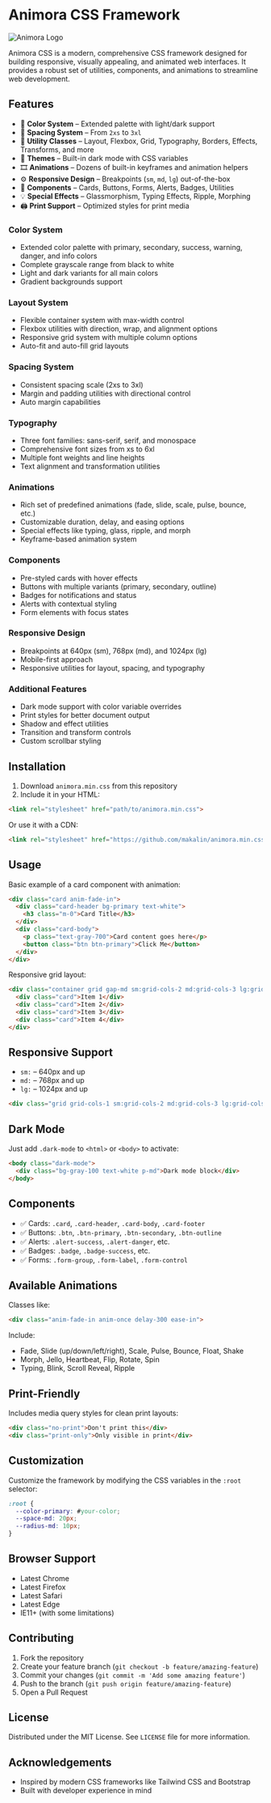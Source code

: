 # Animora CSS Framework

![Animora Logo](animora_logo.png)

Animora CSS is a modern, comprehensive CSS framework designed for building responsive, visually appealing, and animated web interfaces. It provides a robust set of utilities, components, and animations to streamline web development.

## Features

- 🎨 **Color System** – Extended palette with light/dark support
- 📏 **Spacing System** – From `2xs` to `3xl`
- 🧩 **Utility Classes** – Layout, Flexbox, Grid, Typography, Borders, Effects, Transforms, and more
- 🌈 **Themes** – Built-in dark mode with CSS variables
- 🎞 **Animations** – Dozens of built-in keyframes and animation helpers
- ⚙️ **Responsive Design** – Breakpoints (`sm`, `md`, `lg`) out-of-the-box
- 💠 **Components** – Cards, Buttons, Forms, Alerts, Badges, Utilities
- 💡 **Special Effects** – Glassmorphism, Typing Effects, Ripple, Morphing
- 🖨 **Print Support** – Optimized styles for print media

### Color System
- Extended color palette with primary, secondary, success, warning, danger, and info colors
- Complete grayscale range from black to white
- Light and dark variants for all main colors
- Gradient backgrounds support

### Layout System
- Flexible container system with max-width control
- Flexbox utilities with direction, wrap, and alignment options
- Responsive grid system with multiple column options
- Auto-fit and auto-fill grid layouts

### Spacing System
- Consistent spacing scale (2xs to 3xl)
- Margin and padding utilities with directional control
- Auto margin capabilities

### Typography
- Three font families: sans-serif, serif, and monospace
- Comprehensive font sizes from xs to 6xl
- Multiple font weights and line heights
- Text alignment and transformation utilities

### Animations
- Rich set of predefined animations (fade, slide, scale, pulse, bounce, etc.)
- Customizable duration, delay, and easing options
- Special effects like typing, glass, ripple, and morph
- Keyframe-based animation system

### Components
- Pre-styled cards with hover effects
- Buttons with multiple variants (primary, secondary, outline)
- Badges for notifications and status
- Alerts with contextual styling
- Form elements with focus states

### Responsive Design
- Breakpoints at 640px (sm), 768px (md), and 1024px (lg)
- Mobile-first approach
- Responsive utilities for layout, spacing, and typography

### Additional Features
- Dark mode support with color variable overrides
- Print styles for better document output
- Shadow and effect utilities
- Transition and transform controls
- Custom scrollbar styling

## Installation

1. Download `animora.min.css` from this repository
2. Include it in your HTML:

```html
<link rel="stylesheet" href="path/to/animora.min.css">
```

Or use it with a CDN:

```html
<link rel="stylesheet" href="https://github.com/makalin/animora.min.css">
```

## Usage

Basic example of a card component with animation:

```html
<div class="card anim-fade-in">
  <div class="card-header bg-primary text-white">
    <h3 class="m-0">Card Title</h3>
  </div>
  <div class="card-body">
    <p class="text-gray-700">Card content goes here</p>
    <button class="btn btn-primary">Click Me</button>
  </div>
</div>
```

Responsive grid layout:

```html
<div class="container grid gap-md sm:grid-cols-2 md:grid-cols-3 lg:grid-cols-4">
  <div class="card">Item 1</div>
  <div class="card">Item 2</div>
  <div class="card">Item 3</div>
  <div class="card">Item 4</div>
</div>
```

## Responsive Support

- `sm:` – 640px and up
- `md:` – 768px and up
- `lg:` – 1024px and up

```html
<div class="grid grid-cols-1 sm:grid-cols-2 md:grid-cols-3 lg:grid-cols-4">
```

## Dark Mode

Just add `.dark-mode` to `<html>` or `<body>` to activate:

```html
<body class="dark-mode">
  <div class="bg-gray-100 text-white p-md">Dark mode block</div>
</body>
```

## Components

- ✅ Cards: `.card`, `.card-header`, `.card-body`, `.card-footer`
- ✅ Buttons: `.btn`, `.btn-primary`, `.btn-secondary`, `.btn-outline`
- ✅ Alerts: `.alert-success`, `.alert-danger`, etc.
- ✅ Badges: `.badge`, `.badge-success`, etc.
- ✅ Forms: `.form-group`, `.form-label`, `.form-control`


## Available Animations

Classes like:

```html
<div class="anim-fade-in anim-once delay-300 ease-in">
```

Include:
- Fade, Slide (up/down/left/right), Scale, Pulse, Bounce, Float, Shake
- Morph, Jello, Heartbeat, Flip, Rotate, Spin
- Typing, Blink, Scroll Reveal, Ripple

## Print-Friendly

Includes media query styles for clean print layouts:
```html
<div class="no-print">Don't print this</div>
<div class="print-only">Only visible in print</div>
```

## Customization

Customize the framework by modifying the CSS variables in the `:root` selector:

```css
:root {
  --color-primary: #your-color;
  --space-md: 20px;
  --radius-md: 10px;
}
```

## Browser Support

- Latest Chrome
- Latest Firefox
- Latest Safari
- Latest Edge
- IE11+ (with some limitations)

## Contributing

1. Fork the repository
2. Create your feature branch (`git checkout -b feature/amazing-feature`)
3. Commit your changes (`git commit -m 'Add some amazing feature'`)
4. Push to the branch (`git push origin feature/amazing-feature`)
5. Open a Pull Request

## License

Distributed under the MIT License. See `LICENSE` file for more information.

## Acknowledgements

- Inspired by modern CSS frameworks like Tailwind CSS and Bootstrap
- Built with developer experience in mind
